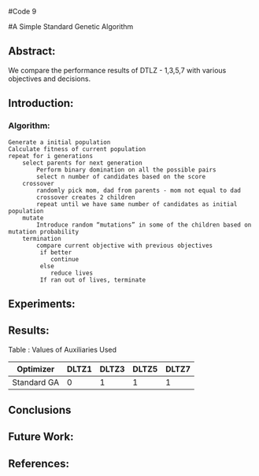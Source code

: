 #Code 9

#A Simple Standard Genetic Algorithm  

## Abstract:   
We compare the performance results of DTLZ - 1,3,5,7 with various objectives and decisions.

## Introduction:   

### Algorithm:

```
Generate a initial population
Calculate fitness of current population
repeat for i generations
    select parents for next generation
        Perform binary domination on all the possible pairs
        select n number of candidates based on the score
    crossover
        randomly pick mom, dad from parents - mom not equal to dad
        crossover creates 2 children
        repeat until we have same number of candidates as initial population
    mutate
        Introduce random “mutations” in some of the children based on mutation probability
    termination
        compare current objective with previous objectives
         if better
            continue
         else
            reduce lives
         If ran out of lives, terminate 
```

## Experiments:   

## Results: 
 
 Table : Values of Auxiliaries Used 

|Optimizer   | DLTZ1   |  DLTZ3 | DLTZ5  | DLTZ7  |
|------------------------------|-----|-----|-----|-----|
| Standard GA      | 0  | 1 | 1 | 1 | 

## Conclusions 

## Future Work:
   
   
## References: